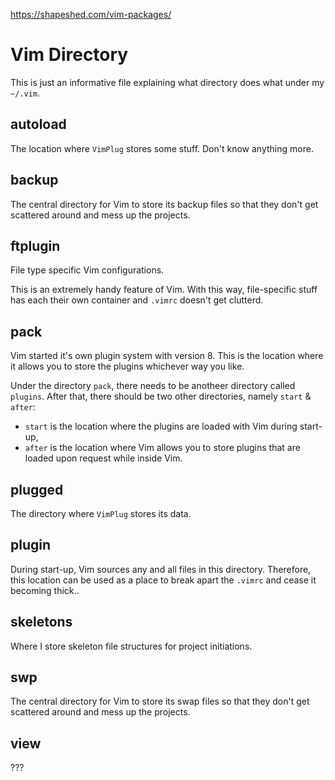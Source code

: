 https://shapeshed.com/vim-packages/

# Vim Directory

This is just an informative file explaining what directory does what under my `~/.vim`.

## autoload

The location where `VimPlug` stores some stuff. Don't know anything more.

## backup

The central directory for Vim to store its backup files so that they don't get scattered around and mess up the projects.

## ftplugin

File type specific Vim configurations.

This is an extremely handy feature of Vim. With this way, file-specific stuff has each their own container and `.vimrc` doesn't get clutterd.

## pack

Vim started it's own plugin system with version 8. This is the location where it allows you to store the plugins whichever way you like.

Under the directory `pack`, there needs to be anotheer directory called `plugins`. After that, there should be two other directories, namely `start` & `after`:

- `start` is the location where the plugins are loaded with Vim during start-up,
- `after` is the location where Vim allows you to store plugins that are loaded upon request while inside Vim.

## plugged

The directory where `VimPlug` stores its data.

## plugin

During start-up, Vim sources any and all files in this directory. Therefore, this location can be used as a place to break apart the `.vimrc` and cease it becoming thick..

## skeletons

Where I store skeleton file structures for project initiations.

## swp

The central directory for Vim to store its swap files so that they don't get scattered around and mess up the projects.

## view

???

